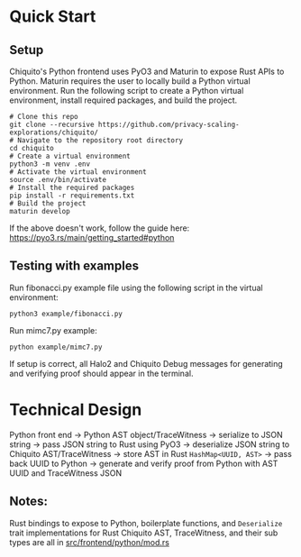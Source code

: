 # Quick Start
## Setup
Chiquito's Python frontend uses PyO3 and Maturin to expose Rust APIs to Python. Maturin requires the user to locally build a Python virtual environment. Run the following script to create a Python virtual environment, install required packages, and build the project.

```
# Clone this repo
git clone --recursive https://github.com/privacy-scaling-explorations/chiquito/
# Navigate to the repository root directory 
cd chiquito
# Create a virtual environment
python3 -m venv .env
# Activate the virtual environment
source .env/bin/activate
# Install the required packages
pip install -r requirements.txt
# Build the project
maturin develop
```

If the above doesn't work, follow the guide here: https://pyo3.rs/main/getting_started#python

## Testing with examples
Run fibonacci.py example file using the following script in the virtual environment:

```
python3 example/fibonacci.py
```

Run mimc7.py example:

```
python example/mimc7.py
```

If setup is correct, all Halo2 and Chiquito Debug messages for generating and verifying proof should appear in the terminal.

# Technical Design
Python front end → Python AST object/TraceWitness → serialize to JSON string → pass JSON string to Rust using PyO3 → deserialize JSON string to Chiquito AST/TraceWitness → store AST in Rust `HashMap<UUID, AST>` → pass back UUID to Python → generate and verify proof from Python with AST UUID and TraceWitness JSON

## Notes:
Rust bindings to expose to Python, boilerplate functions, and `Deserialize` trait implementations for Rust Chiquito AST, TraceWitness, and their sub types are all in [src/frontend/python/mod.rs](https://github.com/privacy-scaling-explorations/chiquito/blob/main/src/frontend/python/mod.rs)
